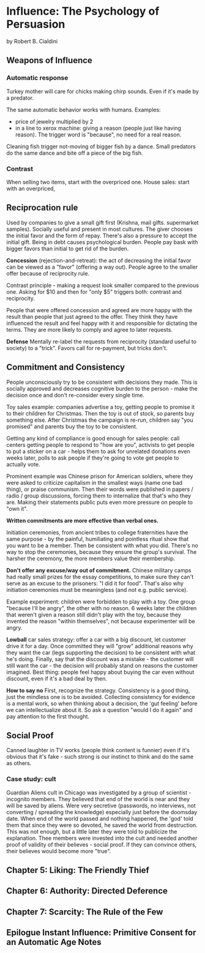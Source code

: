 # Influence: The Psychology of Persuasion
by Robert B. Cialdini

## Weapons of Influence

### Automatic response

Turkey mother will care for chicks making chirp sounds. Even if it's made by a predator.

The same automatic behavior works with humans. Examples:
- price of jewelry multiplied by 2
- in a line to xerox machine: giving a reason (people just like having reason). The trigger word is "because", no need for a real reason.

Cleaning fish trigger not-moving of bigger fish by a dance. Small predators do the same dance and bite  off a piece of the big fish.

### Contrast

When selling two items, start with the overpriced one.
House sales: start with an overpriced,

## Reciprocation rule
Used by companies to give a small gift first (Krishna, mail gifts. supermarket samples).
Socially useful and present in most cultures.
The giver chooses the initial favor and the form of repay.
There's also a pressure to accept the initial gift.
Being in debt causes psychological burden. People pay bask with bigger favors than initial to get rid of the burden.

**Concession** (rejection-and-retreat): the act of decreasing the initial favor can be viewed as a "favor" (offering a way out). People agree to the smaller offer because of reciprocity rule.

Contrast principle - making a request look smaller compared to the previous one. Asking for $10 and then for "only $5" triggers both: contrast and reciprocity.

People that were offered concession and agreed are more happy with the result than people that just agreed to the offer. They think they have influenced the result and feel happy with it and responsible for dictating the terms. They are more likely to comply and agree to later requests.

**Defense** Mentally re-label the requests from reciprocity (standard useful to society) to a "trick". Favors call for re-payment, but tricks don't.

## Commitment and Consistency
People unconsciously try to be consistent with decisions they made. This is socially approved and decreases cognitive burden to the person - make the decision once and don't re-consider every single time.

Toy sales example: companies advertise a toy, getting people to promise it to their children for Christmas. Then the toy is out of stock, so parents buy something else. After Christmas the campaign is re-run, children say "you promised" and parents buy the toy to be consistent.

Getting any kind of compliance is good enough for sales people: call centers getting people to respond to "how are you", activists to get people to put a sticker on a car - helps them to ask for unrelated donations even weeks later, polls to ask people if they're going to vote get people to actually vote.

Prominent example was Chinese prison for American soldiers, where they were asked to criticize capitalism in the smallest ways (name one bad thing), or praise communism. Then their words were published in papers / radio / group discussions, forcing them to internalize that that's who they are. Making their statements public puts even more pressure on people to "own it".

**Written commitments are more effective than verbal ones.**

Initiation ceremonies, from ancient tribes to college fraternities have the same purpose - by the painful, humiliating and pointless ritual show that you want to be a member. Then be consistent with what you did. There's no way to stop the ceremonies, because they ensure the group's survival. The harsher the ceremony, the more members value their membership.

**Don't offer any excuse/way out of commitment.**
Chinese military camps had really small prizes for the essay competitions, to make sure they can't serve as an excuse to the prisoners: "I did it for food". That's also why initiation ceremonies must be meaningless (and not e.g. public service).

Example experiment: children were forbidden to play with a toy. One group "because I'll be angry", the other with no reason. 6 weeks later the children that weren't given a reason still didn't play with the toy, because they invented the reason "within themselves", not because experimenter will be angry.

**Lowball** car sales strategy: offer a car with a big discount, let customer drive it for a day. Once committed they will "grow" additional reasons why they want the car (legs supporting the decision) to be consistent with what he's doing. Finally, say that the discount was a mistake - the customer will still want the car - the decision will probably stand on reasons the customer imagined. Best thing: people feel happy about buying the car even without discount, even if it's a bad deal by then.

**How to say no**
First, recognize the strategy. Consistency is a good thing, just the mindless one is to be avoided.
Collecting consistency for evidence is a mental work, so when thinking about a decision, the 'gut feeling' before we can intellectualize about it. So ask a question "would I do it again" and pay attention to the first thought.

## Social Proof

Canned laughter in TV works (people think content is funnier) even if it's obvious that it's fake - such strong is our instinct to think and do the same as others.

### Case study: cult
Guardian Aliens cult in Chicago was investigated by a group of scientist - incognito members. They believed that end of the world is near and they will be saved by aliens. Were very secretive (passwords, no interviews, not converting / spreading the knowledge) especially just before the doomsday date. When end of the world passed and nothing happened, the 'god' told them that since they were so devoted, he saved the world from destruction. This was not enough, but a little later they were told to publicize the explanation. Thee members were invested into the cult and needed another proof of validity of their believes - social proof. If they can convince others, their believes would become more "true".

## Chapter 5: Liking: The Friendly Thief

## Chapter 6: Authority: Directed Deference

## Chapter 7: Scarcity: The Rule of the Few

## Epilogue Instant Influence: Primitive Consent for an Automatic Age Notes

